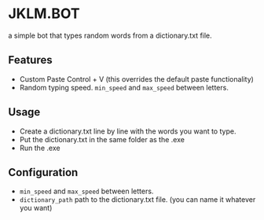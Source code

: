 # JKLM.BOT

a simple bot that types random words from a dictionary.txt file.

## Features

- Custom Paste Control + V (this overrides the default paste functionality)
- Random typing speed. `min_speed` and `max_speed` between letters.

## Usage

- Create a dictionary.txt line by line with the words you want to type.
- Put the dictionary.txt in the same folder as the .exe
- Run the .exe

## Configuration

- `min_speed` and `max_speed` between letters.
- `dictionary_path` path to the dictionary.txt file. (you can name it whatever you want)
